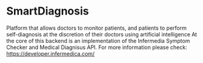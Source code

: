 # SmartDiagnosis
Platform that allows doctors to monitor patients, and patients to perform self-diagnosis at the discretion of their doctors using artificial intelligence
At the core of this backend is an implementation of the Infermedia Symptom Checker and Medical Diagnisus API. For more information please check: https://developer.infermedica.com/
